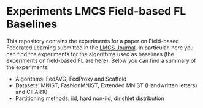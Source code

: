 # Experiments LMCS Field-based FL Baselines

This repository contains the experiments for a paper on Field-based Federated Learning  submitted in the [LMCS Journal](https://lmcs.episciences.org/).
In particular, here you can find the experiments for the algorithms used as baselines (the experiments on field-based FL are [here](https://github.com/davidedomini/experiments-2025-lmcs-field-based-FL)).
Below you can find a summary of the experiments:
- Algorithms: FedAVG, FedProxy and Scaffold
- Datasets: MNIST, FashionMNIST, Extended MNIST (Handwritten letters) and CIFAR10
- Partitioning methods: iid, hard non-iid, dirichlet distribution

 